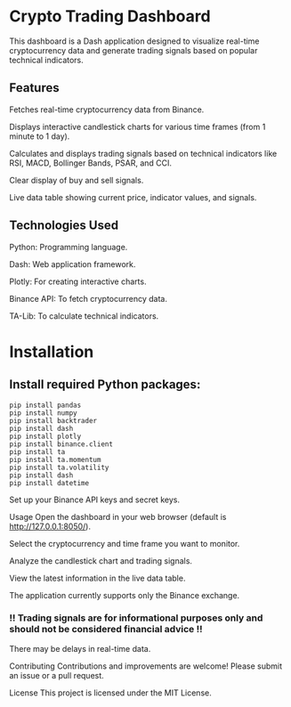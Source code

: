 # Crypto Trading Dashboard
This dashboard is a Dash application designed to visualize real-time cryptocurrency data and generate trading signals based on popular technical indicators.

## Features
Fetches real-time cryptocurrency data from Binance.

Displays interactive candlestick charts for various time frames (from 1 minute to 1 day).

Calculates and displays trading signals based on technical indicators like RSI, MACD, Bollinger Bands, PSAR, and CCI.

Clear display of buy and sell signals.

Live data table showing current price, indicator values, and signals.

## Technologies Used
Python: Programming language.

Dash: Web application framework.

Plotly: For creating interactive charts.

Binance API: To fetch cryptocurrency data.

TA-Lib: To calculate technical indicators.

# Installation
## Install required Python packages:

``` 
pip install pandas
pip install numpy
pip install backtrader
pip install dash
pip install plotly
pip install binance.client
pip install ta
pip install ta.momentum
pip install ta.volatility
pip install dash
pip install datetime
 ```

Set up your Binance API keys and secret keys.

Usage
Open the dashboard in your web browser (default is http://127.0.0.1:8050/).

Select the cryptocurrency and time frame you want to monitor.

Analyze the candlestick chart and trading signals.

View the latest information in the live data table.

The application currently supports only the Binance exchange.

### !! Trading signals are for informational purposes only and should not be considered financial advice !!

There may be delays in real-time data.

Contributing
Contributions and improvements are welcome! Please submit an issue or a pull request.

License
This project is licensed under the MIT License.
